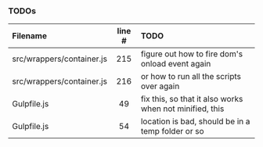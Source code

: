 ### TODOs
| Filename | line # | TODO
|:------|:------:|:------
| src/wrappers/container.js | 215 | figure out how to fire dom's onload event again
| src/wrappers/container.js | 216 | or how to run all the scripts over again
| Gulpfile.js | 49 | fix this, so that it also works when not minified, this
| Gulpfile.js | 54 | location is bad, should be in a temp folder or so